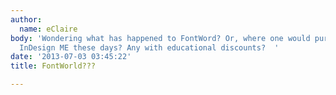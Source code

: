 ```yaml
---
author:
  name: eClaire
body: 'Wondering what has happened to FontWord? Or, where one would purchase Adobe
  InDesign ME these days? Any with educational discounts?  '
date: '2013-07-03 03:45:22'
title: FontWorld???

---
```

